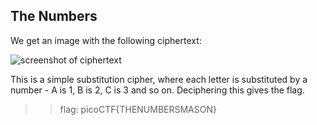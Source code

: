 ## **The Numbers**  
We get an image with the following ciphertext:

![screenshot of ciphertext](https://lh3.googleusercontent.com/RCUhXTEmmSuSrBiaWj9apuiCDS6rDfpbbQjWWHcsh5W-sVXVFoHxfESQgz77ZowVsGQ=w2400)

This is a simple substitution cipher, where each letter is substituted by a number - A is 1, B is 2, C
is 3 and so on. Deciphering this gives the flag.

>> flag: picoCTF{THENUMBERSMASON}